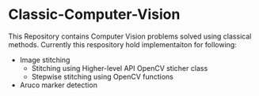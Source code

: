 # Classic-Computer-Vision
This Repository contains Computer Vision problems solved using classical methods. Currently this respository hold implementaiton for following:
* Image stitching
  * Stitching using Higher-level API OpenCV sticher class
  * Stepwise stitching using OpenCV functions
* Aruco marker detection
